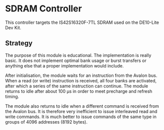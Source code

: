 # SDRAM Controller

This controller targets the IS42S16320F-7TL SDRAM used on the DE10-Lite Dev Kit.

## Strategy

The purpose of this module is educational.  The implementation is really
basic.  It does not implement optimal bank usage or burst transfers or
anything else that a proper implementation would include.

After initialisation, the module waits for an instruction from the Avalon bus.
When a read (or write) instruction is received, all four banks are activated,
after which a series of the same instruction can continue.  The module returns
to idle after about 100 μs in order to meet precharge and refresh timing.

The module also returns to idle when a different command is received from the
Avalon bus.  It is therefore very inefficient to issue interleaved read and
write commands.  It is much better to issue commands of the same type in
groups of 4096 addresses (8192 bytes).
